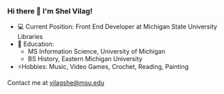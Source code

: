 ### Hi there 👋 I'm Shel Vilag!

-  :computer: Current Position: Front End Developer at Michigan State University Libraries
- :school: Education:
  - MS Information Science, University of Michigan
  - BS History, Eastern Michigan University
- ⚡Hobbies: Music, Video Games, Crochet, Reading, Painting

Contact me at <a href="mailto:vilagshe@msu.edu">vilagshe@msu.edu</a>


<!--
**vilagshe/vilagshe** is a ✨ _special_ ✨ repository because its `README.md` (this file) appears on your GitHub profile.

Here are some ideas to get you started:

- 🔭 I’m currently working on ...
- 🌱 I’m currently learning ...
- 👯 I’m looking to collaborate on ...
- 🤔 I’m looking for help with ...
- 💬 Ask me about ...
- 📫 How to reach me: ...
- 😄 Pronouns: ...
- ⚡ Fun fact: ...
-->
